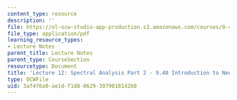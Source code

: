 ```yaml
---
content_type: resource
description: ''
file: https://ol-ocw-studio-app-production.s3.amazonaws.com/courses/9-40-introduction-to-neural-computation-spring-2018/3af4f6a0ae1df1d886293979018142b0_MIT9_40S18_Lec12.pdf
file_type: application/pdf
learning_resource_types:
- Lecture Notes
parent_title: Lecture Notes
parent_type: CourseSection
resourcetype: Document
title: 'Lecture 12: Spectral Analysis Part 2 - 9.40 Introduction to Neural Computation'
type: OCWFile
uid: 3af4f6a0-ae1d-f1d8-8629-3979018142b0
---
```

